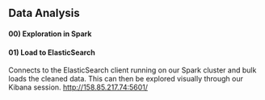 ## Data Analysis

#### 00) Exploration in Spark

#### 01) Load to ElasticSearch
Connects to the ElasticSearch client running on our Spark cluster and bulk loads the cleaned data. This can then be explored visually through our Kibana session. http://158.85.217.74:5601/
